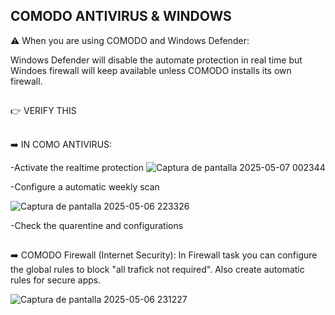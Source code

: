 ## COMODO ANTIVIRUS & WINDOWS

⚠️ When you are using COMODO and Windows Defender:

Windows Defender will disable the automate protection in real time but Windoes firewall will keep available unless COMODO installs its own firewall.
##
👉  VERIFY THIS
##


➡️ IN COMO ANTIVIRUS:

-Activate the realtime protection
![Captura de pantalla 2025-05-07 002344](https://github.com/user-attachments/assets/7d29d859-7059-4a4d-884f-e438241f90d7)

-Configure a automatic weekly scan

![Captura de pantalla 2025-05-06 223326](https://github.com/user-attachments/assets/4340ba1d-f024-4b67-8c74-ff48ae57a4c6)

-Check the quarentine and configurations
##

➡️ COMODO Firewall (Internet Security):
In Firewall task you can configure the global rules to block "all trafick not required". Also create automatic rules for secure apps.

![Captura de pantalla 2025-05-06 231227](https://github.com/user-attachments/assets/0998d71f-24c0-450e-9b4e-7b43e156bf02)



